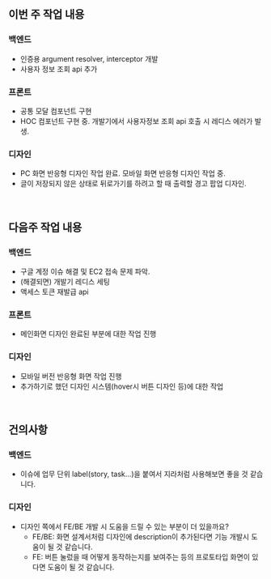 ## 이번 주 작업 내용

### 백엔드
- 인증용 argument resolver, interceptor 개발
- 사용자 정보 조회 api 추가

### 프론트
- 공통 모달 컴포넌트 구현
- HOC 컴포넌트 구현 중. 개발기에서 사용자정보 조회 api 호출 시 레디스 에러가 발생.

### 디자인
- PC 화면 반응형 디자인 작업 완료. 모바일 화면 반응형 디자인 작업 중.
- 글이 저장되지 않은 상태로 뒤로가기를 하려고 할 때 출력할 경고 팝업 디자인.

<br>

## 다음주 작업 내용
### 백엔드
- 구글 계정 이슈 해결 및 EC2 접속 문제 파악.
- (해결되면) 개발기 레디스 세팅
- 액세스 토큰 재발급 api

### 프론트
- 메인화면 디자인 완료된 부분에 대한 작업 진행

### 디자인
- 모바일 버전 반응형 화면 작업 진행
- 추가하기로 했던 디자인 시스템(hover시 버튼 디자인 등)에 대한 작업

<br>

## 건의사항
###  백엔드
- 이슈에 업무 단위 label(story, task...)을 붙여서 지라처럼 사용해보면 좋을 것 같습니다.

### 디자인
- 디자인 쪽에서 FE/BE 개발 시 도움을 드릴 수 있는 부분이 더 있을까요?
    - FE/BE: 화면 설계서처럼 디자인에 description이 추가된다면 기능 개발시 도움이 될 것 같습니다.
    - FE: 버튼 눌렀을 때 어떻게 동작하는지를 보여주는 등의 프로토타입 화면이 있다면 도움이 될 것 같습니다.
